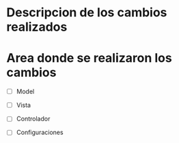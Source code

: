 # Descripcion de los cambios realizados 



# Area donde se realizaron los cambios
-[ ] Model
-[ ] Vista
-[ ] Controlador
-[ ] Configuraciones


